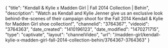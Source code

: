 {
    "title": "Kendall & Kylie x Madden Girl | Fall 2014 Collection | Behin",
    "description": "Watch as Kendall and Kylie Jenner give us an exclusive look behind-the-scenes of their campaign shoot for the Fall 2014 Kendall & Kylie for Madden Girl shoe collection!",
    "channelid": "3764367",
    "videoid": "3764363",
    "date_created": "1410196123",
    "date_modified": "1470271715",
    "type": "captivate",
    "layout": "channelVideo",
    "url": "\/madden-girl\/kendall-kylie-x-madden-girl-fall-2014-collection-behin\/3764367-3764363"
}